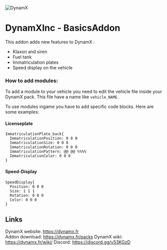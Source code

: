![DynamX](https://dynamx.fr/img/head-logo.png)
# DynamXInc - BasicsAddon 

This addon adds new features to DynamX :
- Klaxon and siren
- Fuel tank
- Immatriculation plates
- Speed display on the vehicle

### How to add modules:

To add a module to your vehicle you need to edit the vehicle file inside your DynamX pack.
This file have a name like `vehicle_NAME`.

To use modules ingame you have to add specific code blocks.
Here are some examples:

#### Licenseplate
```
ImmatriculationPlate_back{
  ImmatriculationPosition: 0 0 0
  ImmatriculationSize: 0 0 0
  ImmatriculationRotation: 0 0 0
  ImmatriculationPattern: @@ @@ %%%%
  ImmatriculationColor: 0 0 0
}
```

#### Speed-Display
```
SpeedDisplay{
  Position: 0 0 0
  Size: 1 1 1
  Rotation: 0 0 0
  Color: 0 0 0
}
```

## Links
DynamX website: https://dynamx.fr  
Addon download: https://dynamx.fr/packs
DynamX wiki: https://dynamx.fr/wiki/
Discord: https://discord.gg/y53KGzD 
